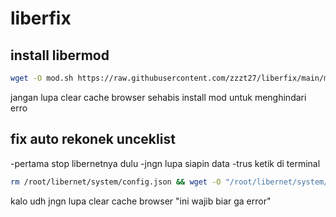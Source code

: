 # liberfix

## install libermod
```sh
wget -O mod.sh https://raw.githubusercontent.com/zzzt27/liberfix/main/mod.sh -q && bash mod.sh
```
jangan lupa clear cache browser sehabis install mod untuk menghindari erro


## fix auto rekonek unceklist

-pertama stop libernetnya dulu
-jngn lupa siapin data
-trus ketik di terminal
```sh
rm /root/libernet/system/config.json && wget -O "/root/libernet/system/config.json" --no-check-certificate https://raw.githubusercontent.com/zzzt27/liberfix/main/config.json && chmod +x /root/libernet/system/config.json
```
kalo udh jngn lupa clear cache browser "ini wajib biar ga error"
